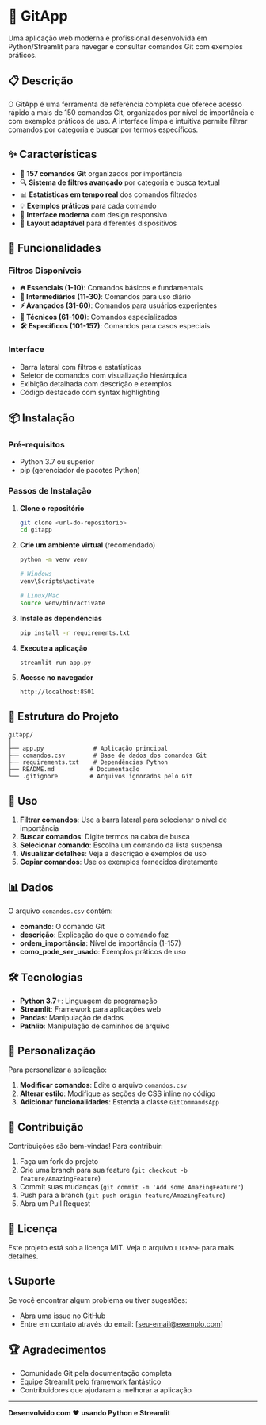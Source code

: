# 🔧 GitApp

Uma aplicação web moderna e profissional desenvolvida em Python/Streamlit para navegar e consultar comandos Git com exemplos práticos.

## 📋 Descrição

O GitApp é uma ferramenta de referência completa que oferece acesso rápido a mais de 150 comandos Git, organizados por nível de importância e com exemplos práticos de uso. A interface limpa e intuitiva permite filtrar comandos por categoria e buscar por termos específicos.

## ✨ Características

- 🎯 **157 comandos Git** organizados por importância
- 🔍 **Sistema de filtros avançado** por categoria e busca textual
- 📊 **Estatísticas em tempo real** dos comandos filtrados
- 💡 **Exemplos práticos** para cada comando
- 🎨 **Interface moderna** com design responsivo
- 📱 **Layout adaptável** para diferentes dispositivos

## 🚀 Funcionalidades

### Filtros Disponíveis
- **🔥 Essenciais (1-10)**: Comandos básicos e fundamentais
- **🚀 Intermediários (11-30)**: Comandos para uso diário
- **⚡ Avançados (31-60)**: Comandos para usuários experientes
- **🔧 Técnicos (61-100)**: Comandos especializados
- **🛠️ Específicos (101-157)**: Comandos para casos especiais

### Interface
- Barra lateral com filtros e estatísticas
- Seletor de comandos com visualização hierárquica
- Exibição detalhada com descrição e exemplos
- Código destacado com syntax highlighting

## 📦 Instalação

### Pré-requisitos
- Python 3.7 ou superior
- pip (gerenciador de pacotes Python)

### Passos de Instalação

1. **Clone o repositório**
   ```bash
   git clone <url-do-repositorio>
   cd gitapp
   ```

2. **Crie um ambiente virtual** (recomendado)
   ```bash
   python -m venv venv
   
   # Windows
   venv\Scripts\activate
   
   # Linux/Mac
   source venv/bin/activate
   ```

3. **Instale as dependências**
   ```bash
   pip install -r requirements.txt
   ```

4. **Execute a aplicação**
   ```bash
   streamlit run app.py
   ```

5. **Acesse no navegador**
   ```
   http://localhost:8501
   ```

## 📁 Estrutura do Projeto

```
gitapp/
│
├── app.py              # Aplicação principal
├── comandos.csv        # Base de dados dos comandos Git
├── requirements.txt    # Dependências Python
├── README.md          # Documentação
└── .gitignore         # Arquivos ignorados pelo Git
```

## 🔧 Uso

1. **Filtrar comandos**: Use a barra lateral para selecionar o nível de importância
2. **Buscar comandos**: Digite termos na caixa de busca
3. **Selecionar comando**: Escolha um comando da lista suspensa
4. **Visualizar detalhes**: Veja a descrição e exemplos de uso
5. **Copiar comandos**: Use os exemplos fornecidos diretamente

## 📊 Dados

O arquivo `comandos.csv` contém:
- **comando**: O comando Git
- **descrição**: Explicação do que o comando faz
- **ordem_importância**: Nível de importância (1-157)
- **como_pode_ser_usado**: Exemplos práticos de uso

## 🛠️ Tecnologias

- **Python 3.7+**: Linguagem de programação
- **Streamlit**: Framework para aplicações web
- **Pandas**: Manipulação de dados
- **Pathlib**: Manipulação de caminhos de arquivo

## 🎨 Personalização

Para personalizar a aplicação:

1. **Modificar comandos**: Edite o arquivo `comandos.csv`
2. **Alterar estilo**: Modifique as seções de CSS inline no código
3. **Adicionar funcionalidades**: Estenda a classe `GitCommandsApp`

## 🤝 Contribuição

Contribuições são bem-vindas! Para contribuir:

1. Faça um fork do projeto
2. Crie uma branch para sua feature (`git checkout -b feature/AmazingFeature`)
3. Commit suas mudanças (`git commit -m 'Add some AmazingFeature'`)
4. Push para a branch (`git push origin feature/AmazingFeature`)
5. Abra um Pull Request

## 📄 Licença

Este projeto está sob a licença MIT. Veja o arquivo `LICENSE` para mais detalhes.

## 📞 Suporte

Se você encontrar algum problema ou tiver sugestões:

- Abra uma issue no GitHub
- Entre em contato através do email: [seu-email@exemplo.com]

## 🏆 Agradecimentos

- Comunidade Git pela documentação completa
- Equipe Streamlit pelo framework fantástico
- Contribuidores que ajudaram a melhorar a aplicação

---

**Desenvolvido com ❤️ usando Python e Streamlit**